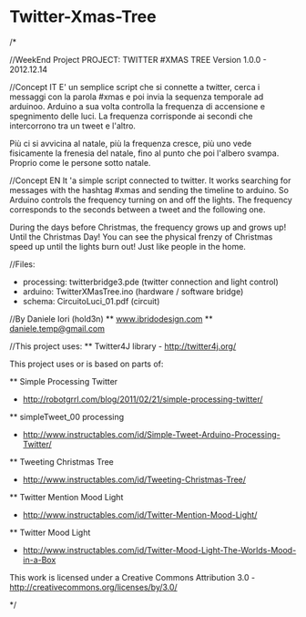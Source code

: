 Twitter-Xmas-Tree
=================
/*

//WeekEnd Project
PROJECT: TWITTER #XMAS TREE
Version 1.0.0 - 2012.12.14

//Concept IT
E' un semplice script che si connette a twitter, cerca i messaggi con la parola #xmas 
e poi invia la sequenza temporale ad arduinoo. Arduino a sua volta controlla 
la frequenza di accensione e spegnimento delle luci. 
La frequenza corrisponde ai secondi che intercorrono tra un tweet e l'altro.

Più ci si avvicina al natale, più la frequenza cresce, più uno vede fisicamente la frenesia del natale, 
fino al punto che poi l'albero svampa. Proprio come le persone sotto natale.

//Concept EN
It 'a simple script connected to twitter. 
It works searching for messages with the hashtag #xmas and sending the timeline to arduino. 
So Arduino controls the frequency turning on and off the lights. 
The frequency corresponds to the seconds between a tweet and the following one.

During the days before Christmas, the frequency grows up and grows up! Until the Christmas Day! 
You can see the physical frenzy of Christmas speed up until the lights burn out!
Just like people in the home.

//Files:
- processing: twitterbridge3.pde (twitter connection and light control)
- arduino: TwitterXMasTree.ino (hardware / software bridge)
- schema: CircuitoLuci_01.pdf (circuit)

//By Daniele Iori (hold3n)
** www.ibridodesign.com
** daniele.temp@gmail.com

//This project uses:
** Twitter4J library - http://twitter4j.org/

This project uses or is based on parts of:

** Simple Processing Twitter 
- http://robotgrrl.com/blog/2011/02/21/simple-processing-twitter/

** simpleTweet_00 processing 
- http://www.instructables.com/id/Simple-Tweet-Arduino-Processing-Twitter/

** Tweeting Christmas Tree 
- http://www.instructables.com/id/Tweeting-Christmas-Tree/

** Twitter Mention Mood Light 
- http://www.instructables.com/id/Twitter-Mention-Mood-Light/

** Twitter Mood Light 
- http://www.instructables.com/id/Twitter-Mood-Light-The-Worlds-Mood-in-a-Box


This work is licensed under a Creative Commons Attribution 3.0 - http://creativecommons.org/licenses/by/3.0/

*/
